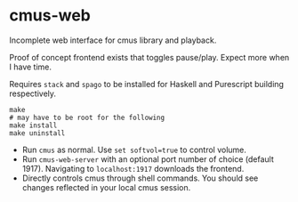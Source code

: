 # cmus-web

Incomplete web interface for cmus library and playback. 

Proof of concept frontend exists that toggles pause/play. Expect more when I have time.

Requires `stack` and `spago` to be installed for Haskell and Purescript building respectively.

```
make
# may have to be root for the following
make install
make uninstall
```

- Run `cmus` as normal. Use `set softvol=true` to control volume.
- Run `cmus-web-server` with an optional port number of choice (default 1917). Navigating to `localhost:1917` downloads the frontend.
- Directly controls cmus through shell commands. You should see changes reflected in your local cmus session.
